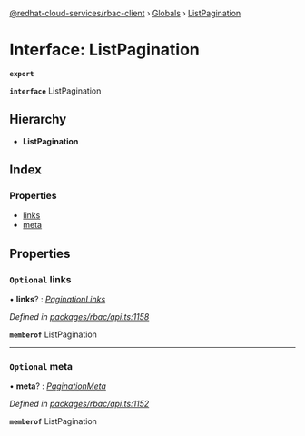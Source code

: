 [@redhat-cloud-services/rbac-client](../README.md) › [Globals](../globals.md) › [ListPagination](listpagination.md)

# Interface: ListPagination

**`export`** 

**`interface`** ListPagination

## Hierarchy

* **ListPagination**

## Index

### Properties

* [links](listpagination.md#optional-links)
* [meta](listpagination.md#optional-meta)

## Properties

### `Optional` links

• **links**? : *[PaginationLinks](paginationlinks.md)*

*Defined in [packages/rbac/api.ts:1158](https://github.com/fhlavac/javascript-clients/blob/master/packages/rbac/api.ts#L1158)*

**`memberof`** ListPagination

___

### `Optional` meta

• **meta**? : *[PaginationMeta](paginationmeta.md)*

*Defined in [packages/rbac/api.ts:1152](https://github.com/fhlavac/javascript-clients/blob/master/packages/rbac/api.ts#L1152)*

**`memberof`** ListPagination
